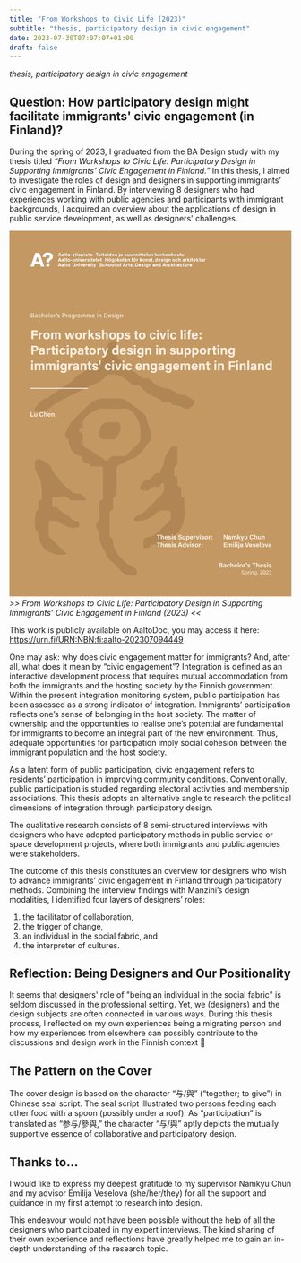 ```yaml
---
title: "From Workshops to Civic Life (2023)"
subtitle: "thesis, participatory design in civic engagement"
date: 2023-07-30T07:07:07+01:00
draft: false
---
```


*thesis, participatory design in civic engagement*

## Question: How participatory design might facilitate immigrants' civic engagement (in Finland)?

During the spring of 2023, I graduated from the BA Design study with my thesis titled *“From Workshops to Civic Life: Participatory Design in Supporting Immigrants’ Civic Engagement in Finland.”* In this thesis, I aimed to investigate the roles of design and designers in supporting immigrants’ civic engagement in Finland. By interviewing 8 designers who had experiences working with public agencies and participants with immigrant backgrounds, I acquired an overview about the applications of design in public service development, as well as designers' challenges.

[![From Workshops to Civic Life: Participatory Design in Supporting Immigrants’ Civic Engagement in Finland](./images/thesis-cover-ba.png)](https://urn.fi/URN:NBN:fi:aalto-202307094449)
*>> From Workshops to Civic Life: Participatory Design in Supporting Immigrants’ Civic Engagement in Finland (2023) <<*

This work is publicly available on AaltoDoc, you may access it here: <https://urn.fi/URN:NBN:fi:aalto-202307094449>

One may ask: why does civic engagement matter for immigrants? And, after all, what does it mean by “civic engagement”? Integration is defined as an interactive development process that requires mutual accommodation from both the immigrants and the hosting society by the Finnish government. Within the present integration monitoring system, public participation has been assessed as a strong indicator of integration. Immigrants’ participation reflects one’s sense of belonging in the host society. The matter of ownership and the opportunities to realise one’s potential are fundamental for immigrants to become an integral part of the new environment. Thus, adequate opportunities for participation imply social cohesion between the immigrant population and the host society.

As a latent form of public participation, civic engagement refers to residents’ participation in improving community conditions. Conventionally, public participation is studied regarding electoral activities and membership associations. This thesis adopts an alternative angle to research the political dimensions of integration through participatory design.

The qualitative research consists of 8 semi-structured interviews with designers who have adopted participatory methods in public service or space development projects, where both immigrants and public agencies were stakeholders.

The outcome of this thesis constitutes an overview for designers who wish to advance immigrants’ civic engagement in Finland through participatory methods. Combining the interview findings with Manzini’s design modalities, I identified four layers of designers’ roles: 
1. the facilitator of collaboration, 
2. the trigger of change, 
3. an individual in the social fabric, and 
4. the interpreter of cultures.

## Reflection: Being Designers and Our Positionality

It seems that designers' role of "being an individual in the social fabric" is seldom discussed in the professional setting. Yet, we (designers) and the design subjects are often connected in various ways. During this thesis process, I reflected on my own experiences being a migrating person and how my experiences from elsewhere can possibly contribute to the discussions and design work in the Finnish context 🙌

## The Pattern on the Cover

The cover design is based on the character “与/與” (“together; to give”) in Chinese seal script. The seal script illustrated two persons feeding each other food with a spoon (possibly under a roof). As “participation” is translated as “参与/參與,” the character “与/與” aptly depicts the mutually supportive essence of collaborative and participatory design.

## Thanks to...

I would like to express my deepest gratitude to my supervisor Namkyu Chun and my advisor Emilija Veselova (she/her/they) for all the support and guidance in my first attempt to research into design.

This endeavour would not have been possible without the help of all the designers who participated in my expert interviews. The kind sharing of their own experience and reflections have greatly helped me to gain an in-depth understanding of the research topic.